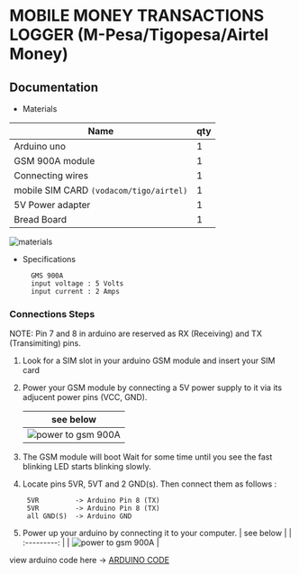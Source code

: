 # MOBILE MONEY TRANSACTIONS LOGGER (M-Pesa/Tigopesa/Airtel Money)

## Documentation

- Materials

| Name | qty |
|---|--|
| Arduino uno | 1 |
| GSM 900A module | 1 |
| Connecting wires | 1 |
| mobile SIM CARD `(vodacom/tigo/airtel)` | 1 |
| 5V Power adapter | 1 |
| Bread Board | 1 |

![materials](https://content.instructables.com/ORIG/FZ3/CVEZ/IV0AGOTN/FZ3CVEZIV0AGOTN.jpg?auto=webp&frame=1&width=525&height=1024&fit=bounds&md=c05df05ebf9fb629036e429b392a372c)

- Specifications

        GMS 900A 
        input voltage : 5 Volts 
        input current : 2 Amps


### Connections Steps

NOTE: Pin 7 and 8 in arduino are reserved as RX (Receiving) and TX (Transimiting) pins.

1. Look for a SIM slot in your arduino GSM module and insert your SIM card

2. Power your GSM module by connecting a 5V power supply to it via its adjucent power pins (VCC, GND).

    | see below   |
    | :---------: |
    | ![power to gsm 900A](https://content.instructables.com/ORIG/F33/VHLR/IV0A5DU9/F33VHLRIV0A5DU9.jpg?auto=webp&frame=1&width=432&height=1024&fit=bounds&md=f72f094d51a324345eb3bbff5c014524) |

3. The GSM module will boot Wait for some time until you see the fast blinking LED starts blinking slowly.

4. Locate pins 5VR, 5VT and 2 GND(s). Then connect them as follows :

        5VR         -> Arduino Pin 8 (TX) 
        5VR         -> Arduino Pin 8 (TX) 
        all GND(S)  -> Arduino GND 

5. Power up your arduino by connecting it to your computer.
    | see below   |
    | :---------: |
    | ![power to gsm 900A](https://content.instructables.com/ORIG/FDI/DPRE/IV0A5DSN/FDIDPREIV0A5DSN.jpg?auto=webp&frame=1&width=768&height=1024&fit=bounds&md=ed3c85a7a5b5fce3325781b7a867ac04) |

view arduino code here -> [ARDUINO CODE](./sms-logger/sms-logger.ino)
